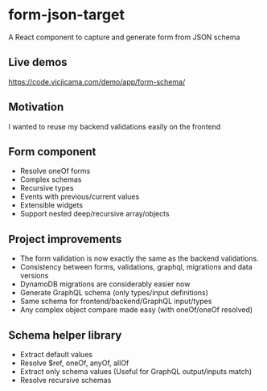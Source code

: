 # form-json-target
A React component to capture and generate form from JSON schema

## Live demos
https://code.vicjicama.com/demo/app/form-schema/

## Motivation
I wanted to reuse my backend validations easily on the frontend

## Form component
- Resolve oneOf forms
- Complex schemas
- Recursive types
- Events with previous/current values 
- Extensible widgets
- Support nested deep/recursive array/objects  

## Project improvements
 - The form validation is now exactly the same as the backend validations.
 - Consistency between forms, validations, graphql, migrations and data versions
 - DynamoDB migrations are considerably easier now
 - Generate GraphQL schema (only types/input definitions)
 - Same schema for frontend/backend/GraphQL input/types
 - Any complex object compare made easy (with oneOf/oneOf resolved)

## Schema helper library
- Extract default values
- Resolve $ref, oneOf, anyOf, allOf
- Extract only schema values (Useful for GraphQL output/inputs match)
- Resolve recursive schemas

